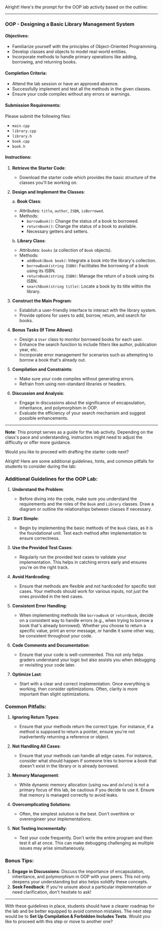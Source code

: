 Alright! Here's the prompt for the OOP lab activity based on the outline:

---

### OOP - Designing a Basic Library Management System

#### Objectives:
- Familiarize yourself with the principles of Object-Oriented Programming.
- Develop classes and objects to model real-world entities.
- Incorporate methods to handle primary operations like adding, borrowing, and returning books.

#### Completion Criteria:
- Attend the lab session or have an approved absence.
- Successfully implement and test all the methods in the given classes.
- Ensure your code compiles without any errors or warnings.

#### Submission Requirements:
Please submit the following files:
- `main.cpp`
- `library.cpp`
- `library.h`
- `book.cpp`
- `book.h`

#### Instructions:

1. **Retrieve the Starter Code**:
   - Download the starter code which provides the basic structure of the classes you'll be working on.

2. **Design and Implement the Classes**:

   a. **Book Class**:
      - Attributes: `title`, `author`, `ISBN`, `isBorrowed`.
      - Methods:
        - `borrowBook()`: Change the status of a book to borrowed.
        - `returnBook()`: Change the status of a book to available.
        - Necessary getters and setters.

   b. **Library Class**:
      - Attributes: `books` (a collection of `Book` objects).
      - Methods:
        - `addBook(Book book)`: Integrate a book into the library's collection.
        - `borrowBook(string ISBN)`: Facilitates the borrowing of a book using its ISBN.
        - `returnBook(string ISBN)`: Manage the return of a book using its ISBN.
        - `searchBook(string title)`: Locate a book by its title within the library.

3. **Construct the Main Program**:
   - Establish a user-friendly interface to interact with the library system.
   - Provide options for users to add, borrow, return, and search for books.

4. **Bonus Tasks (If Time Allows)**:
   - Design a `User` class to monitor borrowed books for each user.
   - Enhance the search function to include filters like author, publication year, etc.
   - Incorporate error management for scenarios such as attempting to borrow a book that's already out.

5. **Compilation and Constraints**:
   - Make sure your code compiles without generating errors.
   - Refrain from using non-standard libraries or headers.

6. **Discussion and Analysis**:
   - Engage in discussions about the significance of encapsulation, inheritance, and polymorphism in OOP.
   - Evaluate the efficiency of your search mechanism and suggest possible enhancements.

---

**Note**: This prompt serves as a guide for the lab activity. Depending on the class's pace and understanding, instructors might need to adjust the difficulty or offer more guidance.

Would you like to proceed with drafting the starter code next?


Alright! Here are some additional guidelines, hints, and common pitfalls for students to consider during the lab:

### Additional Guidelines for the OOP Lab:

1. **Understand the Problem**:
   - Before diving into the code, make sure you understand the requirements and the roles of the `Book` and `Library` classes. Draw a diagram or outline the relationships between classes if necessary.

2. **Start Simple**:
   - Begin by implementing the basic methods of the `Book` class, as it is the foundational unit. Test each method after implementation to ensure correctness.

3. **Use the Provided Test Cases**:
   - Regularly run the provided test cases to validate your implementation. This helps in catching errors early and ensures you're on the right track.

4. **Avoid Hardcoding**:
   - Ensure that methods are flexible and not hardcoded for specific test cases. Your methods should work for various inputs, not just the ones provided in the test cases.

5. **Consistent Error Handling**:
   - When implementing methods like `borrowBook` or `returnBook`, decide on a consistent way to handle errors (e.g., when trying to borrow a book that's already borrowed). Whether you choose to return a specific value, print an error message, or handle it some other way, be consistent throughout your code.

6. **Code Comments and Documentation**:
   - Ensure that your code is well-commented. This not only helps graders understand your logic but also assists you when debugging or revisiting your code later.

7. **Optimize Last**:
   - Start with a clear and correct implementation. Once everything is working, then consider optimizations. Often, clarity is more important than slight optimizations.

### Common Pitfalls:

1. **Ignoring Return Types**:
   - Ensure that your methods return the correct type. For instance, if a method is supposed to return a pointer, ensure you're not inadvertently returning a reference or object.

2. **Not Handling All Cases**:
   - Ensure that your methods can handle all edge cases. For instance, consider what should happen if someone tries to borrow a book that doesn't exist in the library or is already borrowed.

3. **Memory Management**:
   - While dynamic memory allocation (using `new` and `delete`) is not a primary focus of this lab, be cautious if you decide to use it. Ensure that memory is managed correctly to avoid leaks.

4. **Overcomplicating Solutions**:
   - Often, the simplest solution is the best. Don't overthink or overengineer your implementations.

5. **Not Testing Incrementally**:
   - Test your code frequently. Don't write the entire program and then test it all at once. This can make debugging challenging as multiple issues may arise simultaneously.

### Bonus Tips:

1. **Engage in Discussions**: Discuss the importance of encapsulation, inheritance, and polymorphism in OOP with your peers. This not only deepens your understanding but also helps solidify these concepts.
2. **Seek Feedback**: If you're unsure about a particular implementation or need clarification, don't hesitate to ask!

---

With these guidelines in place, students should have a clearer roadmap for the lab and be better equipped to avoid common mistakes. The next step would be to **Set Up Compilation & Forbidden Includes Tests**. Would you like to proceed with this step or move to another one?


